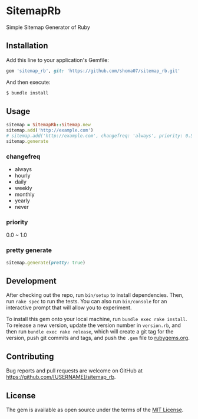 # SitemapRb

Simple Sitemap Generator of Ruby

## Installation

Add this line to your application's Gemfile:

```ruby
gem 'sitemap_rb', git: 'https://github.com/shoma07/sitemap_rb.git'
```

And then execute:

```sh
$ bundle install
```

## Usage

```ruby
sitemap = SitemapRb::Sitemap.new
sitemap.add('http://example.com')
# sitemap.add('http://example.com', changefreq: 'always', priority: 0.5)
sitemap.generate
```

### changefreq

- always
- hourly
- daily
- weekly
- monthly
- yearly
- never

### priority

0.0 ~ 1.0

### pretty generate

```ruby
sitemap.generate(pretty: true)
```

## Development

After checking out the repo, run `bin/setup` to install dependencies. Then, run `rake spec` to run the tests. You can also run `bin/console` for an interactive prompt that will allow you to experiment.

To install this gem onto your local machine, run `bundle exec rake install`. To release a new version, update the version number in `version.rb`, and then run `bundle exec rake release`, which will create a git tag for the version, push git commits and tags, and push the `.gem` file to [rubygems.org](https://rubygems.org).

## Contributing

Bug reports and pull requests are welcome on GitHub at https://github.com/[USERNAME]/sitemap_rb.


## License

The gem is available as open source under the terms of the [MIT License](https://opensource.org/licenses/MIT).

